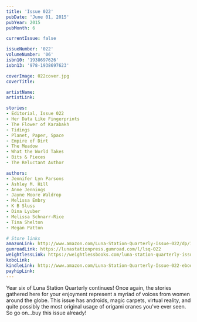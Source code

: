 ```yaml
---
title: 'Issue 022'
pubDate: 'June 01, 2015'
pubYear: 2015
pubMonth: 6

currentIssue: false

issueNumber: '022'
volumeNumber: '06'
isbn10: '1938697626'
isbn13: '978-1938697623'

coverImage: 022cover.jpg
coverTitle: 

artistName: 
artistLink: 

stories:
- Editorial, Issue 022
- Her Data Like Fingerprints
- The Flower of Karabakh
- Tidings
- Planet, Paper, Space
- Empire of Dirt
- The Meadow
- What the World Takes
- Bits & Pieces
- The Reluctant Author

authors:
- Jennifer Lyn Parsons
- Ashley M. Hill
- Anne Jennings
- Jayne Moore Waldrop
- Melissa Embry
- K B Sluss
- Dina Lyuber
- Melissa Schnarr-Rice
- Tina Shelton
- Megan Patton

# Store links
amazonLink: http://www.amazon.com/Luna-Station-Quarterly-Issue-022/dp/1938697626
gumroadLink: https://lunastationpress.gumroad.com/l/lsq-022
weightlessLink: https://weightlessbooks.com/luna-station-quarterly-issue-022/
koboLink: 
kindleLink: http://www.amazon.com/Luna-Station-Quarterly-Issue-022-ebook/dp/B00YLBK2OI
payhipLink: 
---
```


Year six of Luna Station Quarterly continues! Once again, the stories gathered here for your enjoyment represent a myriad of voices from women around the globe. This issue has androids, magic carpets, virtual reality, and quite possibly the most original usage of origami cranes you've ever seen. So go on...buy this issue already!
